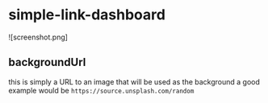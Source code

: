 # simple-link-dashboard

![screenshot.png]

## backgroundUrl

this is simply a URL to an image that will be used as the background a good example would be `https://source.unsplash.com/random`
